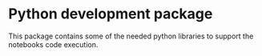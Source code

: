 # Python development package

This package contains some of the needed python libraries to support the notebooks code execution.
